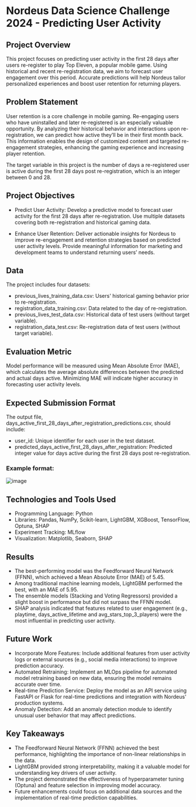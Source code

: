 # Nordeus Data Science Challenge 2024 - Predicting User Activity

## Project Overview
This project focuses on predicting user activity in the first 28 days after users re-register to play Top Eleven, a popular mobile game. Using historical and recent re-registration data, we aim to forecast user engagement over this period. Accurate predictions will help Nordeus tailor personalized experiences and boost user retention for returning players.

## Problem Statement
User retention is a core challenge in mobile gaming. Re-engaging users who have uninstalled and later re-registered is an especially valuable opportunity. By analyzing their historical behavior and interactions upon re-registration, we can predict how active they’ll be in their first month back. This information enables the design of customized content and targeted re-engagement strategies, enhancing the gaming experience and increasing player retention.

The target variable in this project is the number of days a re-registered user is active during the first 28 days post re-registration, which is an integer between 0 and 28.

## Project Objectives
- Predict User Activity:
Develop a predictive model to forecast user activity for the first 28 days after re-registration.
Use multiple datasets covering both re-registration and historical gaming data.

- Enhance User Retention:
Deliver actionable insights for Nordeus to improve re-engagement and retention strategies based on predicted user activity levels.
Provide meaningful information for marketing and development teams to understand returning users’ needs.

## Data
The project includes four datasets:

- previous_lives_training_data.csv: Users' historical gaming behavior prior to re-registration.
- registration_data_training.csv: Data related to the day of re-registration.
- previous_lives_test_data.csv: Historical data of test users (without target variable).
- registration_data_test.csv: Re-registration data of test users (without target variable).

## Evaluation Metric
Model performance will be measured using Mean Absolute Error (MAE), which calculates the average absolute differences between the predicted and actual days active. Minimizing MAE will indicate higher accuracy in forecasting user activity levels.

## Expected Submission Format
The output file, days_active_first_28_days_after_registration_predictions.csv, should include:

- user_id: Unique identifier for each user in the test dataset.
- predicted_days_active_first_28_days_after_registration: Predicted integer value for days active during the first 28 days post re-registration.

### Example format:

![image](https://github.com/user-attachments/assets/c167c984-a3f4-4a5a-941c-c2fd183e02de)

## Technologies and Tools Used
- Programming Language: Python
- Libraries: Pandas, NumPy, Scikit-learn, LightGBM, XGBoost, TensorFlow, Optuna, SHAP
- Experiment Tracking: MLflow
- Visualization: Matplotlib, Seaborn, SHAP

## Results
- The best-performing model was the Feedforward Neural Network (FFNN), which achieved a Mean Absolute Error (MAE) of 5.45.
- Among traditional machine learning models, LightGBM performed the best, with an MAE of 5.95.
- The ensemble models (Stacking and Voting Regressors) provided a slight boost in performance but did not surpass the FFNN model.
- SHAP analysis indicated that features related to user engagement (e.g., playtime, days_active_lifetime and avg_stars_top_3_players) were the most influential in predicting user activity.

## Future Work
- Incorporate More Features: Include additional features from user activity logs or external sources (e.g., social media interactions) to improve prediction accuracy.
- Automated Retraining: Implement an MLOps pipeline for automated model retraining based on new data, ensuring the model remains accurate over time.
- Real-time Prediction Service: Deploy the model as an API service using FastAPI or Flask for real-time predictions and integration with Nordeus' production systems.
- Anomaly Detection: Add an anomaly detection module to identify unusual user behavior that may affect predictions.

## Key Takeaways
- The Feedforward Neural Network (FFNN) achieved the best performance, highlighting the importance of non-linear relationships in the data.
- LightGBM provided strong interpretability, making it a valuable model for understanding key drivers of user activity.
- The project demonstrated the effectiveness of hyperparameter tuning (Optuna) and feature selection in improving model accuracy.
- Future enhancements could focus on additional data sources and the implementation of real-time prediction capabilities.

